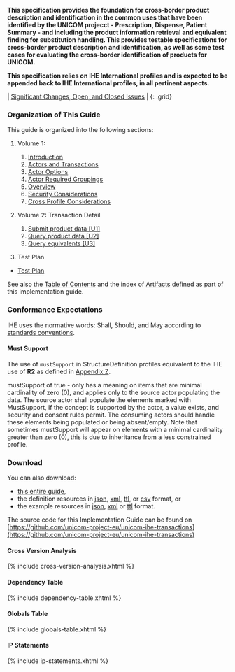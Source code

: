 
**This specification provides the foundation for cross-border product description and identification in the common uses that have been identified by the UNICOM projecct - Prescription, Dispense, Patient Summary - and including the product information retrieval and equivalent finding for substitution handling. This provides testable specifications for cross-border product description and identification, as well as some test cases for evaluating the cross-border identification of products for UNICOM.**

**This specification relies on IHE International profiles and is expected to be appended  back to IHE International profiles, in all pertinent aspects.**

<div markdown="1" class="stu-note">

| [Significant Changes, Open, and Closed Issues](issues.html) | 
{: .grid}

</div>

### Organization of This Guide
This guide is organized into the following sections:

1. Volume 1:
   1. [Introduction](volume-1.html)
   1. [Actors and Transactions](volume-1.html#actors-and-transactions)
   1. [Actor Options](volume-1.html#actor-options)
   1. [Actor Required Groupings](volume-1.html#required-groupings)
   1. [Overview](volume-1.html#overview)
   1. [Security Considerations](volume-1.html#security-considerations)
   1. [Cross Profile Considerations](volume-1.html#other-grouping)

2. Volume 2: Transaction Detail
   1. [Submit product data \[U1\]](pharm-u1.html)
   2. [Query product data \[U2\]](pharm-u2.html)
   3. [Query equivalents \[U3\]](pharm-u3.html)


3. Test Plan
  - [Test Plan](testplan.html)


See also the [Table of Contents](toc.html) and
the index of [Artifacts](artifacts.html) defined as part of this implementation guide.

### Conformance Expectations

IHE uses the normative words: Shall, Should, and May according to [standards conventions](https://profiles.ihe.net/GeneralIntro/ch-E.html).

#### Must Support

The use of ```mustSupport``` in StructureDefinition profiles equivalent to the IHE use of **R2** as defined in [Appendix Z](https://profiles.ihe.net/ITI/TF/Volume2/ch-Z.html#z.10-profiling-conventions-for-constraints-on-fhir).

mustSupport of true - only has a meaning on items that are minimal cardinality of zero (0), and applies only to the source actor populating the data. The source actor shall populate the elements marked with MustSupport, if the concept is supported by the actor, a value exists, and security and consent rules permit. 
The consuming actors should handle these elements being populated or being absent/empty. 
Note that sometimes mustSupport will appear on elements with a minimal cardinality greater than zero (0), this is due to inheritance from a less constrained profile.

### Download 

You can also download:

* [this entire guide](full-ig.zip),
* the definition resources in [json](definitions.json.zip), [xml](definitions.xml.zip), [ttl](definitions.ttl.zip), or [csv](csvs.zip) format, or
* the example resources in [json](examples.json.zip), [xml](examples.xml.zip) or [ttl](examples.ttl.zip) format.

The source code for this Implementation Guide can be found on [https://github.com/unicom-project-eu/unicom-ihe-transactions](https://github.com/unicom-project-eu/unicom-ihe-transactions)

#### Cross Version Analysis

{% include cross-version-analysis.xhtml %}

#### Dependency Table

{% include dependency-table.xhtml %}

#### Globals Table

{% include globals-table.xhtml %}

#### IP Statements

{% include ip-statements.xhtml %}